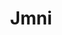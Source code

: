 ---
layout: home

title: Jmni
titleTemplate: 我的学习笔记

hero:
  name: Jmni
  text: 我的学习笔记
  tagline: 前端, web, typescript, ..
  image:
      src: https://www.github.com/jmni-cn.png
      alt: jmni-cn
  actions:
    - theme: brand
      text: 开始
      link: /list/
    - theme: alt
      text: View on GitHub
      link: https://github.com/jmni-cn/jmni-vitepress
features:
  - title: 博客
    details: 类似于随笔，其实就是笔记，相对来说更多带有自己的思考和理解...
  - title: 日常
    details: 记录自己生活中遇到有趣的、有意义的事情
---